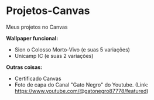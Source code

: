 # Projetos-Canvas
Meus projetos no Canvas

**Wallpaper funcional:**
- Sion o Colosso Morto-Vivo (e suas 5 variações)
- Unicamp IC (e suas 2 variações)

**Outras coisas:**
- Certificado Canvas
- Foto de capa do Canal "Gato Negro" do Youtube. (Link: https://www.youtube.com/@gatonegro87778/featured)
